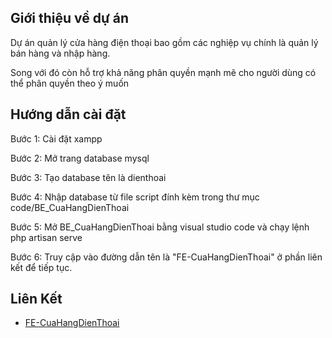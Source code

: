 ## Giới thiệu về dự án

Dự án quản lý cửa hàng điện thoại bao gồm các nghiệp vụ chính là quản lý bán hàng và nhập hàng.

Song với đó còn hỗ trợ khả năng phân quyền mạnh mẽ cho người dùng có thể phân quyền theo ý muốn

## Hướng dẫn cài đặt

Bước 1: Cài đặt xampp

Bước 2: Mở trang database mysql

Bước 3: Tạo database tên là dienthoai

Bước 4: Nhập database từ file script đính kèm trong thư mục code/BE_CuaHangDienThoai

Bước 5: Mở BE_CuaHangDienThoai bằng visual studio code và chạy lệnh php artisan serve

Bước 6: Truy cập vào đường dẫn tên là "FE-CuaHangDienThoai" ở phần liên kết để tiếp tục.

## Liên Kết
- [FE-CuaHangDienThoai](https://github.com/PTPM-T5-A204-PMQuanLyCuaHangDienThoai/FE_App.git)